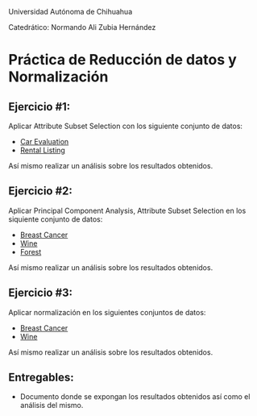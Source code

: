 Universidad Autónoma de Chihuahua

Catedrático: Normando Ali Zubia Hernández

# Práctica de Reducción de datos y Normalización

## Ejercicio #1:

Aplicar Attribute Subset Selection con los siguiente conjunto de datos:

* [Car Evaluation](http://archive.ics.uci.edu/ml/datasets/Car+Evaluation)
* [Rental Listing](https://www.kaggle.com/c/two-sigma-connect-rental-listing-inquiries/data)

Así mismo realizar un análisis sobre los resultados obtenidos.

## Ejercicio #2:

Aplicar Principal Component Analysis, Attribute Subset Selection en los siquiente conjunto de datos:

* [Breast Cancer](http://archive.ics.uci.edu/ml/datasets/Breast+Cancer+Wisconsin+%28Diagnostic%29)
* [Wine](http://archive.ics.uci.edu/ml/datasets/Wine)
* [Forest](http://archive.ics.uci.edu/ml/datasets/Forest+Fires)

Así mismo realizar un análisis sobre los resultados obtenidos.

## Ejercicio #3:

Aplicar normalización en los siguientes conjuntos de datos:

* [Breast Cancer](http://archive.ics.uci.edu/ml/datasets/Breast+Cancer+Wisconsin+%28Diagnostic%29)
* [Wine](http://archive.ics.uci.edu/ml/datasets/Wine)

Así mismo realizar un análisis sobre los resultados obtenidos.

## Entregables:
* Documento donde se expongan los resultados obtenidos así como el análisis del mismo.
